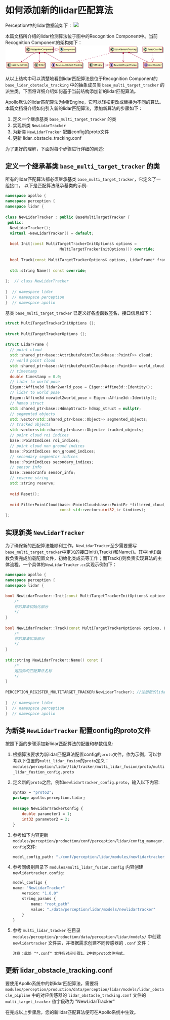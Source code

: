 # 如何添加新的lidar匹配算法

Perception中的lidar数据流如下：
![](https://github.com/ApolloAuto/apollo/blob/master/docs/specs/images/lidar_perception_data_flow.png)

本篇文档所介绍的lidar检测算法位于图中的Recognition Component中。当前Recognition Component的架构如下：
![lidar recognition](images/lidar_recognition.png)

从以上结构中可以清楚地看到lidar匹配算法是位于Recognition Component的 `base_lidar_obstacle_tracking` 中的抽象成员类 `base_multi_target_tracker` 的派生类。下面将详细介绍如何基于当前结构添加新的lidar匹配算法。

Apollo默认的lidar匹配算法为MlfEngine，它可以轻松更改或替换为不同的算法。本篇文档将介绍如何引入新的lidar匹配算法，添加新算法的步骤如下：

1. 定义一个继承基类 `base_multi_target_tracker` 的类
2. 实现新类 `NewLidarTracker`
3. 为新类 `NewLidarTracker` 配置config的proto文件
4. 更新 lidar_obstacle_tracking.conf

为了更好的理解，下面对每个步骤进行详细的阐述:

## 定义一个继承基类 `base_multi_target_tracker` 的类

所有的lidar匹配算法都必须继承基类 `base_multi_target_tracker`，它定义了一组接口。 以下是匹配算法继承基类的示例:

```c++
namespace apollo {
namespace perception {
namespace lidar {

class NewLidarTracker : public BaseMultiTargetTracker {
 public:
  NewLidarTracker();
  virtual ~NewLidarTracker() = default;

  bool Init(const MultiTargetTrackerInitOptions& options =
                        MultiTargetTrackerInitOptions()) override;

  bool Track(const MultiTargetTrackerOptions& options, LidarFrame* frame) override;

  std::string Name() const override;

};  // class NewLidarTracker

}  // namespace lidar
}  // namespace perception
}  // namespace apollo
```

基类 `base_multi_target_tracker` 已定义好各虚函数签名，接口信息如下：

```c++
struct MultiTargetTrackerInitOptions {};

struct MultiTargetTrackerOptions {};

struct LidarFrame {
  // point cloud
  std::shared_ptr<base::AttributePointCloud<base::PointF>> cloud;
  // world point cloud
  std::shared_ptr<base::AttributePointCloud<base::PointD>> world_cloud;
  // timestamp
  double timestamp = 0.0;
  // lidar to world pose
  Eigen::Affine3d lidar2world_pose = Eigen::Affine3d::Identity();
  // lidar to world pose
  Eigen::Affine3d novatel2world_pose = Eigen::Affine3d::Identity();
  // hdmap struct
  std::shared_ptr<base::HdmapStruct> hdmap_struct = nullptr;
  // segmented objects
  std::vector<std::shared_ptr<base::Object>> segmented_objects;
  // tracked objects
  std::vector<std::shared_ptr<base::Object>> tracked_objects;
  // point cloud roi indices
  base::PointIndices roi_indices;
  // point cloud non ground indices
  base::PointIndices non_ground_indices;
  // secondary segmentor indices
  base::PointIndices secondary_indices;
  // sensor info
  base::SensorInfo sensor_info;
  // reserve string
  std::string reserve;

  void Reset();

  void FilterPointCloud(base::PointCloud<base::PointF> *filtered_cloud,
                        const std::vector<uint32_t> &indices);
};
```

## 实现新类 `NewLidarTracker`

为了确保新的匹配算法能顺利工作，`NewLidarTracker`至少需要重写`base_multi_target_tracker`中定义的接口Init(),Track()和Name()。其中Init()函数负责完成加载配置文件，初始化类成员等工作；而Track()则负责实现算法的主体流程。一个具体的`NewLidarTracker.cc`实现示例如下：

```c++
namespace apollo {
namespace perception {
namespace lidar {

bool NewLidarTracker::Init(const MultiTargetTrackerInitOptions& options) {
    /*
    你的算法初始化部分
    */
}

bool NewLidarTracker::Track(const MultiTargetTrackerOptions& options, LidarFrame* frame) {
    /*
    你的算法实现部分
    */
}

std::string NewLidarTracker::Name() const {
    /*
    返回你的匹配算法名称
    */
}

PERCEPTION_REGISTER_MULTITARGET_TRACKER(NewLidarTracker); //注册新的lidar_tracker

}  // namespace lidar
}  // namespace perception
}  // namespace apollo
```


## 为新类 `NewLidarTracker` 配置config的proto文件

按照下面的步骤添加新lidar匹配算法的配置和参数信息:

1. 根据算法要求为新lidar匹配算法配置config的`proto`文件。作为示例，可以参考以下位置的`multi_lidar_fusion`的`proto`定义：`modules/perception/lidar/lib/tracker/multi_lidar_fusion/proto/multi_lidar_fustion_config.proto`

2. 定义新的`proto`之后，例如`newlidartracker_config.proto`，输入以下内容:

    ```protobuf
    syntax = "proto2";
    package apollo.perception.lidar;

    message NewLidarTrackerConfig {
        double parameter1 = 1;
        int32 parameter2 = 2;
    }
    ```

3. 参考如下内容更新 `modules/perception/production/conf/perception/lidar/config_manager.config`文件:

    ```protobuf
    model_config_path: "./conf/perception/lidar/modules/newlidartracker_config.config"
    ```

4. 参考同级别目录下 `modules/multi_lidar_fusion.config` 内容创建 `newlidartracker.config`:

    ```protobuf
    model_configs {
    name: "NewLidarTracker"
        version: "1.0.0"
        string_params {
            name: "root_path"
            value: "./data/perception/lidar/models/newlidartracker"
        }
    }
    ```

5. 参考 `multi_lidar_tracker` 在目录 `modules/perception/production/data/perception/lidar/models/` 中创建 `newlidartracker` 文件夹，并根据需求创建不同传感器的 `.conf` 文件：

    ```
    注意：此处 "*.conf" 文件应对应步骤1，2中的proto文件格式.
    ```

## 更新 lidar_obstacle_tracking.conf

要使用Apollo系统中的新lidar匹配算法，需要将 `modules/perception/production/data/perception/lidar/models/lidar_obstacle_pipline` 中的对应传感器的 `lidar_obstacle_tracking.conf` 文件的 `multi_target_tracker` 值字段改为 "NewLidarTracker"

在完成以上步骤后，您的新lidar匹配算法便可在Apollo系统中生效。
